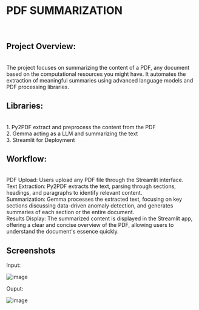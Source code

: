 <h1>PDF SUMMARIZATION</h1><br />
<h2>Project Overview:</h2> <br />
The project focuses on summarizing the content of a PDF, any document based on the computational resources you might have. It automates the extraction of meaningful summaries using advanced language models and PDF processing libraries.
<h2>Libraries:</h2><br />
1. Py2PDF extract and preprocess the content from the PDF<br />
2. Gemma acting as a LLM and summarizing the text<br />
3. Streamlit for Deployment<br />
<h2>Workflow:</h2><br />
PDF Upload: Users upload any PDF file through the Streamlit interface.<br />
Text Extraction: Py2PDF extracts the text, parsing through sections, headings, and paragraphs to identify relevant content.<br />
Summarization: Gemma processes the extracted text, focusing on key sections discussing data-driven anomaly detection, and generates summaries of each section or the entire document.<br />
Results Display: The summarized content is displayed in the Streamlit app, offering a clear and concise overview of the PDF, allowing users to understand the document's essence quickly.<br />

<h2>Screenshots</h2>
Input:

![image](https://github.com/user-attachments/assets/9374ec0d-d79b-456b-bb1d-627a296e422c)

Ouput:

![image](https://github.com/user-attachments/assets/dc046346-c15c-4b35-a2ee-58f9fc6320bd)
